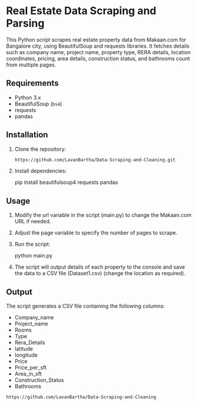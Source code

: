 # Real Estate Data Scraping and Parsing

This Python script scrapes real estate property data from Makaan.com for Bangalore city, using BeautifulSoup and requests libraries. It fetches details such as company name, project name, property type, RERA details, location coordinates, pricing, area details, construction status, and bathrooms count from multiple pages.

## Requirements

- Python 3.x
- BeautifulSoup (`bs4`)
- requests
- pandas

## Installation

1. Clone the repository:

   ```bash
   https://github.com/LavanBartha/Data-Scraping-and-Cleaning.git

2. Install dependencies:

   pip install beautifulsoup4 requests pandas

## Usage

1. Modify the url variable in the script (main.py) to change the Makaan.com URL if needed.

2. Adjust the page variable to specify the number of pages to scrape.

3. Run the script:

     python main.py
4. The script will output details of each property to the console and save the data to a CSV file (Dataset1.csv) (change the location as required).

## Output

The script generates a CSV file containing the following columns:

- Company_name
- Project_name
- Rooms
- Type
- Rera_Details
- latitude
- longitude
- Price
- Price_per_sft
- Area_in_sft
- Construction_Status
- Bathrooms


`https://github.com/LavanBartha/Data-Scraping-and-Cleaning`
